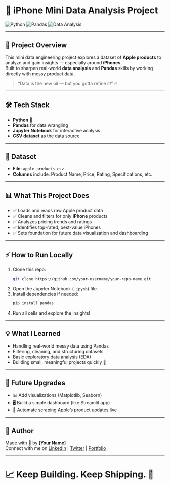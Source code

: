 
# 📱 iPhone Mini Data Analysis Project

![Python](https://img.shields.io/badge/Python-3776AB?style=for-the-badge&logo=python&logoColor=white)
![Pandas](https://img.shields.io/badge/Pandas-150458?style=for-the-badge&logo=pandas&logoColor=white)
![Data Analysis](https://img.shields.io/badge/Data--Analysis-FF6F61?style=for-the-badge)

---

## 🚀 Project Overview
This mini data engineering project explores a dataset of **Apple products** to analyze and gain insights — especially around **iPhones**.  
Built to sharpen real-world **data analysis** and **Pandas** skills by working directly with messy product data.

> “Data is the new oil — but you gotta refine it!” 🔥

---

## 🛠️ Tech Stack
- **Python** 🐍
- **Pandas** for data wrangling
- **Jupyter Notebook** for interactive analysis
- **CSV dataset** as the data source

---

## 📂 Dataset
- **File**: `apple_products.csv`
- **Columns** include: Product Name, Price, Rating, Specifications, etc.

---

## 📊 What This Project Does
- ✅ Loads and reads raw Apple product data
- ✅ Cleans and filters for only **iPhone** products
- ✅ Analyzes pricing trends and ratings
- ✅ Identifies top-rated, best-value iPhones
- ✅ Sets foundation for future data visualization and dashboarding

---

## ⚡ How to Run Locally
1. Clone this repo:
   ```bash
   git clone https://github.com/your-username/your-repo-name.git
   ```
2. Open the Jupyter Notebook (`.ipynb`) file.
3. Install dependencies if needed:
   ```bash
   pip install pandas
   ```
4. Run all cells and explore the insights!

---

## 💡 What I Learned
- Handling real-world messy data using Pandas
- Filtering, cleaning, and structuring datasets
- Basic exploratory data analysis (EDA)
- Building small, meaningful projects quickly 🚀

---

## 🌟 Future Upgrades
- 📊 Add visualizations (Matplotlib, Seaborn)
- 🖥️ Build a simple dashboard (like Streamlit app)
- 🤖 Automate scraping Apple’s product updates live

---

## 🧠 Author
Made with 💙 by **[Your Name]**  
Connect with me on [LinkedIn](https://linkedin.com/) | [Twitter](https://twitter.com/) | [Portfolio](https://your-website.com)

---

# 📈 Keep Building. Keep Shipping. 🚀
